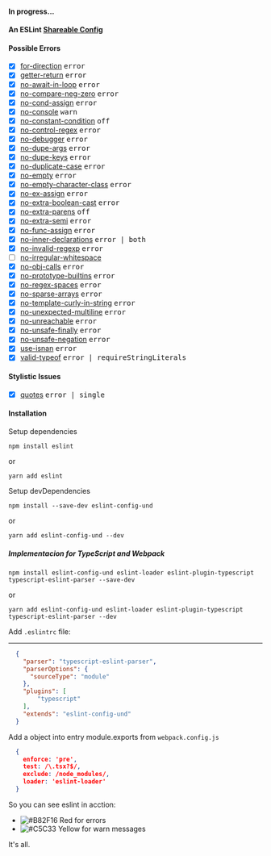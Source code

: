#### In progress...

#### An ESLint [Shareable Config](http://eslint.org/docs/developer-guide/shareable-configs)

#### Possible Errors

- [x] [for-direction](https://eslint.org/docs/rules/for-direction) <kbd>error</kbd>
- [x] [getter-return](https://eslint.org/docs/rules/getter-return) <kbd>error</kbd>
- [x] [no-await-in-loop](https://eslint.org/docs/rules/no-await-in-loop) <kbd>error</kbd>
- [x] [no-compare-neg-zero](https://eslint.org/docs/rules/no-compare-neg-zero) <kbd>error</kbd>
- [x] [no-cond-assign](https://eslint.org/docs/rules/no-cond-assign) <kbd>error</kbd>
- [x] [no-console](https://eslint.org/docs/rules/no-console) <kbd>warn</kbd>
- [x] [no-constant-condition](https://eslint.org/docs/rules/no-constant-condition) <kbd>off</kbd>
- [x] [no-control-regex](https://eslint.org/docs/rules/no-control-regex) <kbd>error</kbd>
- [x] [no-debugger](https://eslint.org/docs/rules/no-debugger) <kbd>error</kbd>
- [x] [no-dupe-args](https://eslint.org/docs/rules/no-dupe-args) <kbd>error</kbd>
- [x] [no-dupe-keys](https://eslint.org/docs/rules/no-dupe-keys) <kbd>error</kbd>
- [x] [no-duplicate-case](https://eslint.org/docs/rules/no-duplicate-case) <kbd>error</kbd>
- [x] [no-empty](https://eslint.org/docs/rules/no-empty) <kbd>error</kbd>
- [x] [no-empty-character-class](https://eslint.org/docs/rules/no-empty-character-class) <kbd>error</kbd>
- [x] [no-ex-assign](https://eslint.org/docs/rules/no-ex-assign) <kbd>error</kbd>
- [x] [no-extra-boolean-cast](https://eslint.org/docs/rules/no-extra-boolean-cast) <kbd>error</kbd>
- [x] [no-extra-parens](https://eslint.org/docs/rules/no-extra-parens) <kbd>off</kbd>
- [x] [no-extra-semi](https://eslint.org/docs/rules/no-extra-semi) <kbd>error</kbd>
- [x] [no-func-assign](https://eslint.org/docs/rules/no-func-assign) <kbd>error</kbd>
- [x] [no-inner-declarations](https://eslint.org/docs/rules/no-inner-declarations) <kbd>error | both</kbd>
- [x] [no-invalid-regexp](https://eslint.org/docs/rules/no-invalid-regexp) <kbd>error</kbd>
- [ ] [no-irregular-whitespace](https://eslint.org/docs/rules/no-irregular-whitespace)
- [x] [no-obj-calls](https://eslint.org/docs/rules/no-obj-calls) <kbd>error</kbd>
- [x] [no-prototype-builtins](https://eslint.org/docs/rules/no-prototype-builtins) <kbd>error</kbd>
- [x] [no-regex-spaces](https://eslint.org/docs/rules/no-regex-spaces) <kbd>error</kbd>
- [x] [no-sparse-arrays](https://eslint.org/docs/rules/no-sparse-arrays) <kbd>error</kbd>
- [x] [no-template-curly-in-string](https://eslint.org/docs/rules/no-template-curly-in-string) <kbd>error</kbd>
- [x] [no-unexpected-multiline](https://eslint.org/docs/rules/no-unexpected-multiline) <kbd>error</kbd>
- [x] [no-unreachable](https://eslint.org/docs/rules/no-unreachable) <kbd>error</kbd>
- [x] [no-unsafe-finally](https://eslint.org/docs/rules/no-unsafe-finally) <kbd>error</kbd>
- [x] [no-unsafe-negation](https://eslint.org/docs/rules/no-unsafe-negation) <kbd>error</kbd>
- [x] [use-isnan](https://eslint.org/docs/rules/use-isnan) <kbd>error</kbd>
- [x] [valid-typeof](https://eslint.org/docs/rules/valid-typeof) <kbd>error | requireStringLiterals</kbd>

#### Stylistic Issues

- [x] [quotes](https://eslint.org/docs/rules/quotes) <kbd>error | single</kbd>

#### Installation

  Setup dependencies
  
  `npm install eslint`

  or 

  `yarn add eslint`


  Setup devDependencies

  `npm install --save-dev eslint-config-und` 

  or 

  `yarn add eslint-config-und --dev`

  ##### Implementacion for TypeScript and Webpack

  `npm install eslint-config-und eslint-loader eslint-plugin-typescript typescript-eslint-parser --save-dev`

  or

  `yarn add eslint-config-und eslint-loader eslint-plugin-typescript typescript-eslint-parser --dev`

  Add `.eslintrc` file:
****
```json
  {
    "parser": "typescript-eslint-parser",
    "parserOptions": {
      "sourceType": "module"
    },
    "plugins": [
        "typescript"
    ],
    "extends": "eslint-config-und"
  }
```

  Add a object into entry module.exports from `webpack.config.js` 

```json
  {
    enforce: 'pre',
    test: /\.tsx?$/,
    exclude: /node_modules/,
    loader: 'eslint-loader'
  }
```

So you can see eslint in acction:

- ![#B82F16](https://placehold.it/15/B82F16/000000?text=+) Red for errors
- ![#C5C33](https://placehold.it/15/C5C33/000000?text=+) Yellow for warn messages

It's all.